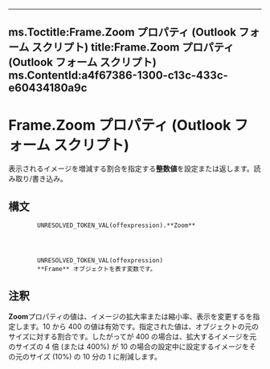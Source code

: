 

---
ms.Toctitle:Frame.Zoom プロパティ (Outlook フォーム スクリプト)
title:Frame.Zoom プロパティ (Outlook フォーム スクリプト)
ms.ContentId:a4f67386-1300-c13c-433c-e60434180a9c
---
# Frame.Zoom プロパティ (Outlook フォーム スクリプト)




表示されるイメージを増減する割合を指定する**整数値**を設定または返します。読み取り/書き込み。

## 構文

            UNRESOLVED_TOKEN_VAL(offexpression).**Zoom**




            UNRESOLVED_TOKEN_VAL(offexpression)
            **Frame** オブジェクトを表す変数です。



## 注釈
**Zoom**プロパティの値は、イメージの拡大率または縮小率、表示を変更するを指定します。10 から 400 の値は有効です。指定された値は、オブジェクトの元のサイズに対する割合です。したがってが 400 の場合は、拡大するイメージを元のサイズの 4 倍 (または 400%) が 10 の場合の設定中に設定するイメージをその元のサイズ (10%) の 10 分の 1 に削減します。




